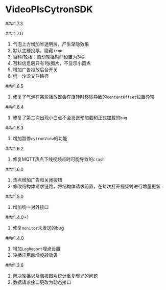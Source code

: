 # VideoPlsCytronSDK
###1.7.3


###1.7.0
1. 气泡上方增加半透明层，产生渐隐效果
2. 默认主题投票，隐藏`icon`
3. 百科/轮播：自动轮播时间设置为3秒
4. 百科信息层只有1张图片，不显示小圆点
5. 增加广告投放后台开关
6. 统一沙盒文件路径

###1.6.5
1. 修复了气泡在某些播放器会在旋转时移除导致的`contentOffset`位置异常

###1.6.4
1. 修复了第二次出现小白点不会发送预加载和正式加载的`bug`

###1.6.3
1. 增加暂停`cytronView`的功能

###1.6.2
1. 修复MQTT热点下线视频点时可能导致的`crash`

###1.6.0
1. 热点增加广告和关闭按钮
2. 修改结构体请求链路，将结构体请求前置，在每次打开视频时进行增量更新

###1.5.0
1. 增加统一对外接口

###1.4.0+1
1. 修复`monitor`未发送的bug

###1.4.0
1. 增加`LogReport`埋点设置
2. 轮播应用新增旋转效果

###1.3.6
1. 解决轮播以及海报图片统计重复曝光的问题
2. 数据请求接口更改为动态接口
